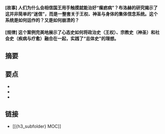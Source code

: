 #### [故事] 人们为什么会相信国王用手触摸就能治好“瘰疬病”？布洛赫的研究揭示了这并非简单的“迷信”，而是一整套关于王权、神圣与身体的集体信念系统。这个系统是如何运作的？又是如何崩溃的？


#### [规律] 这个案例完美地展示了心态史如何将政治史（王权）、宗教史（神圣）和社会史（疾病与疗愈）融合在一起，实践了“总体史”的理想。


## 摘要


## 要点

- 
- 
- 

## 链接

- [[{h3_subfolder} MOC]]

